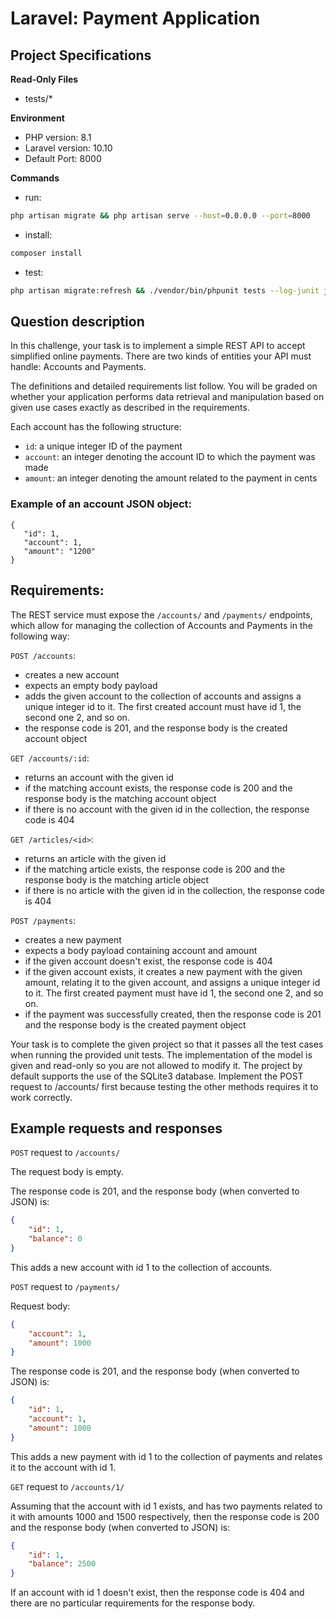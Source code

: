 # Laravel: Payment Application

## Project Specifications

**Read-Only Files**

-   tests/\*

**Environment**

-   PHP version: 8.1
-   Laravel version: 10.10
-   Default Port: 8000

**Commands**

-   run:

```bash
php artisan migrate && php artisan serve --host=0.0.0.0 --port=8000
```

-   install:

```bash
composer install
```

-   test:

```bash
php artisan migrate:refresh && ./vendor/bin/phpunit tests --log-junit junit.xml
```

## Question description

In this challenge, your task is to implement a simple REST API to accept simplified online payments. There are two kinds of entities your API must handle: Accounts and Payments.

The definitions and detailed requirements list follow. You will be graded on whether your application performs data retrieval and manipulation based on given use cases exactly as described in the requirements.

Each account has the following structure:

-   `id`: a unique integer ID of the payment
-   `account`: an integer denoting the account ID to which the payment was made
-   `amount`: an integer denoting the amount related to the payment in cents

### Example of an account JSON object:

```
{
   "id": 1,
   "account": 1,
   "amount": "1200"
}
```

## Requirements:

The REST service must expose the `/accounts/` and `/payments/` endpoints, which allow for managing the collection of Accounts and Payments in the following way:

`POST /accounts`:

-   creates a new account
-   expects an empty body payload
-   adds the given account to the collection of accounts and assigns a unique integer id to it. The first created account must have id 1, the second one 2, and so on.
-   the response code is 201, and the response body is the created account object

`GET /accounts/:id`:

-   returns an account with the given id
-   if the matching account exists, the response code is 200 and the response body is the matching account object
-   if there is no account with the given id in the collection, the response code is 404

`GET /articles/<id>`:

-   returns an article with the given id
-   if the matching article exists, the response code is 200 and the response body is the matching article object
-   if there is no article with the given id in the collection, the response code is 404

`POST /payments`:

-   creates a new payment
-   expects a body payload containing account and amount
-   if the given account doesn't exist, the response code is 404
-   if the given account exists, it creates a new payment with the given amount, relating it to the given account, and assigns a unique integer id to it. The first created payment must have id 1, the second one 2, and so on.
-   if the payment was successfully created, then the response code is 201 and the response body is the created payment object

Your task is to complete the given project so that it passes all the test cases when running the provided unit tests. The implementation of the model is given and read-only so you are not allowed to modify it. The project by default supports the use of the SQLite3 database. Implement the POST request to /accounts/ first because testing the other methods requires it to work correctly.

## Example requests and responses

`POST` request to `/accounts/`

The request body is empty.

The response code is 201, and the response body (when converted to JSON) is:

```json
{
    "id": 1,
    "balance": 0
}
```

This adds a new account with id 1 to the collection of accounts.

`POST` request to `/payments/`

Request body:

```json
{
    "account": 1,
    "amount": 1000
}
```

The response code is 201, and the response body (when converted to JSON) is:

```json
{
    "id": 1,
    "account": 1,
    "amount": 1000
}
```

This adds a new payment with id 1 to the collection of payments and relates it to the account with id 1.

`GET` request to `/accounts/1/`

Assuming that the account with id 1 exists, and has two payments related to it with amounts 1000 and 1500 respectively, then the response code is 200 and the response body (when converted to JSON) is:

```json
{
    "id": 1,
    "balance": 2500
}
```

If an account with id 1 doesn't exist, then the response code is 404 and there are no particular requirements for the response body.
